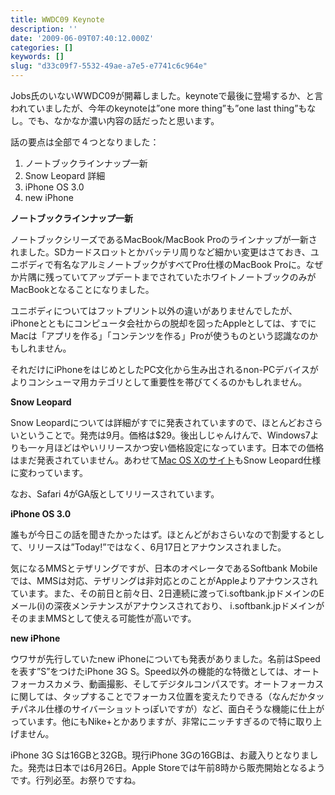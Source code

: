 ```yaml
---
title: WWDC09 Keynote
description: ''
date: '2009-06-09T07:40:12.000Z'
categories: []
keywords: []
slug: "d33c09f7-5532-49ae-a7e5-e7741c6c964e"
---
```

Jobs氏のいないWWDC09が開幕しました。keynoteで最後に登場するか、と言われていましたが、今年のkeynoteは”one more thing”も”one last thing”もなし。でも、なかなか濃い内容の話だったと思います。

話の要点は全部で４つとなりました：

1.  ノートブックラインナップ一新
2.  Snow Leopard 詳細
3.  iPhone OS 3.0
4.  new iPhone

**ノートブックラインナップ一新**

ノートブックシリーズであるMacBook/MacBook Proのラインナップが一新されました。SDカードスロットとかバッテリ周りなど細かい変更はさておき、ユニボディで有名なアルミノートブックがすべてPro仕様のMacBook Proに。なぜか片隅に残っていてアップデートまでされていたホワイトノートブックのみがMacBookとなることになりました。

ユニボディについてはフットプリント以外の違いがありませんでしたが、iPhoneとともにコンピュータ会社からの脱却を図ったAppleとしては、すでにMacは「アプリを作る」「コンテンツを作る」Proが使うものという認識なのかもしれません。

それだけにiPhoneをはじめとしたPC文化から生み出されるnon-PCデバイスがよりコンシューマ用カテゴリとして重要性を帯びてくるのかもしれません。

**Snow Leopard**

Snow Leopardについては詳細がすでに発表されていますので、ほとんどおさらいということで。発売は9月。価格は$29。後出しじゃんけんで、Windows7よりも一ヶ月ほどはやいリリースかつ安い価格設定になっています。日本での価格はまだ発表されていません。あわせて[Mac OS Xのサイト](http://www.apple.com/jp/macosx/)もSnow Leopard仕様に変わっています。

なお、Safari 4がGA版としてリリースされています。

**iPhone OS 3.0**

誰もが今日この話を聞きたかったはず。ほとんどがおさらいなので割愛するとして、リリースは”Today!”ではなく、6月17日とアナウンスされました。

気になるMMSとテザリングですが、日本のオペレータであるSoftbank Mobileでは、MMSは対応、テザリングは非対応とのことがAppleよりアナウンスされています。また、その前日と前々日、2日連続に渡ってi.softbank.jpドメインのEメール(i)の深夜メンテナンスがアナウンスされており、 i.softbank.jpドメインがそのままMMSとして使える可能性が高いです。

**new iPhone**

ウワサが先行していたnew iPhoneについても発表がありました。名前はSpeedを表す”S”をつけたiPhone 3G S。Speed以外の機能的な特徴としては、オートフォーカスカメラ、動画撮影、そしてデジタルコンパスです。オートフォーカスに関しては、タップすることでフォーカス位置を変えたりできる（なんだかタッチパネル仕様のサイバーショットっぽいですが）など、面白そうな機能に仕上がっています。他にもNike+とかありますが、非常にニッチすぎるので特に取り上げません。

iPhone 3G Sは16GBと32GB。現行iPhone 3Gの16GBは、お蔵入りとなりました。発売は日本では6月26日。Apple Storeでは午前8時から販売開始となるようです。行列必至。お祭りですね。